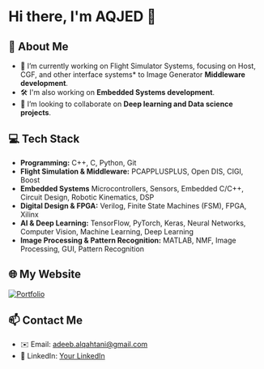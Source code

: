 # Hi there, I'm AQJED 👋

## 🚀 About Me
- 🔭 I’m currently working on Flight Simulator Systems, focusing on Host, CGF, and other interface systems* to Image Generator **Middleware development**.
- 🛠️ I'm also working on **Embedded Systems development**.
- 👯 I’m looking to collaborate on **Deep learning and Data science projects**.

## 💻 Tech Stack
- **Programming:** C++, C, Python, Git
- **Flight Simulation & Middleware:** PCAPPLUSPLUS, Open DIS, CIGI, Boost
- **Embedded Systems** Microcontrollers, Sensors, Embedded C/C++, Circuit Design, Robotic Kinematics, DSP
- **Digital Design & FPGA:** Verilog, Finite State Machines (FSM), FPGA, Xilinx
- **AI & Deep Learning:** TensorFlow, PyTorch, Keras, Neural Networks, Computer Vision, Machine Learning, Deep Learning
- **Image Processing & Pattern Recognition:** MATLAB, NMF, Image Processing, GUI, Pattern Recognition

## 🌐 My Website
[![Portfolio](https://img.shields.io/badge/Portfolio-Visit-blue?style=flat-square&logo=github)](https://aqjed.github.io/Portfolio/index.html)


## 📫 Contact Me
- ✉️ Email: adeeb.alqahtani@gmail.com
- 💼 LinkedIn: [Your LinkedIn](https://aqjed.github.io/Portfolio/)
